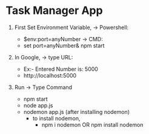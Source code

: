 # Task Manager App
1. First Set Environment Variable,
  -> Powershell:
    - $env:port=anyNumber
  -> CMD:
    - set port=anyNumber& npm start
  
2. In Google,
  -> type URL: 
    - Ex:- Entered Number is: 5000
    - http://localhost:5000

3. Run
  -> Type Command 
    - npm start
    - node app.js
    - nodemon app.js (after installing nodemon)
      - to install nodemon,
        - npm i nodemon OR npm install nodemon 
